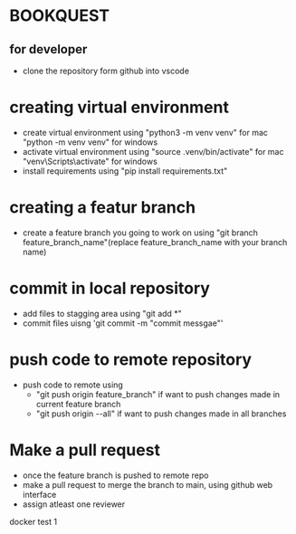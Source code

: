 # BOOKQUEST

## for developer

- clone the repository form github into vscode

# creating virtual environment
- create virtual environment using "python3 -m venv venv" for mac "python -m venv venv" for windows
- activate virtual environment using "source .venv/bin/activate" for mac "venv\Scripts\activate" for windows
- install requirements using "pip install requirements.txt"

# creating a featur branch
- create a feature branch you going to work on using "git branch feature_branch_name"(replace feature_branch_name with your branch name)

# commit in local repository
- add files to stagging area using "git add *"
- commit files uisng 'git commit -m "commit messgae"'

# push code to remote repository
- push code to remote using 
    - "git push origin feature_branch" if want to push changes made in current feature branch
    - "git push origin --all" if want to push changes made in all branches

# Make a pull request
- once the feature branch is pushed to remote repo
- make a pull request to merge the branch to main, using github web interface
- assign atleast one reviewer 


docker test 1